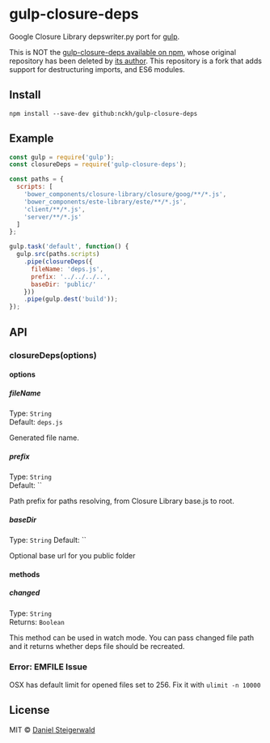# gulp-closure-deps

Google Closure Library depswriter.py port for [gulp](https://github.com/gulpjs/gulp).

This is NOT the [gulp-closure-deps available on npm](https://www.npmjs.com/package/gulp-closure-deps), whose original repository has been deleted by [its author](https://github.com/steida). This repository is a fork that adds support for destructuring imports, and ES6 modules.


## Install

```
npm install --save-dev github:nckh/gulp-closure-deps
```


## Example

```js
const gulp = require('gulp');
const closureDeps = require('gulp-closure-deps');

const paths = {
  scripts: [
    'bower_components/closure-library/closure/goog/**/*.js',
    'bower_components/este-library/este/**/*.js',
    'client/**/*.js',
    'server/**/*.js'
  ]
};

gulp.task('default', function() {
  gulp.src(paths.scripts)
    .pipe(closureDeps({
      fileName: 'deps.js',
      prefix: '../../../..',
      baseDir: 'public/'
    }))
    .pipe(gulp.dest('build'));
});
```

## API

### closureDeps(options)

#### options

##### fileName

Type: `String`  
Default: `deps.js`

Generated file name.

##### prefix

Type: `String`  
Default: ``

Path prefix for paths resolving, from Closure Library base.js to root.

##### baseDir

Type: `String`
Default: ``

Optional base url for you public folder

#### methods

##### changed

Type: `String`  
Returns: `Boolean`

This method can be used in watch mode. You can pass changed file path and it
returns whether deps file should be recreated.

### Error: EMFILE Issue

OSX has default limit for opened files set to 256. Fix it with ```ulimit -n 10000```

## License

MIT © [Daniel Steigerwald](https://github.com/steida)
